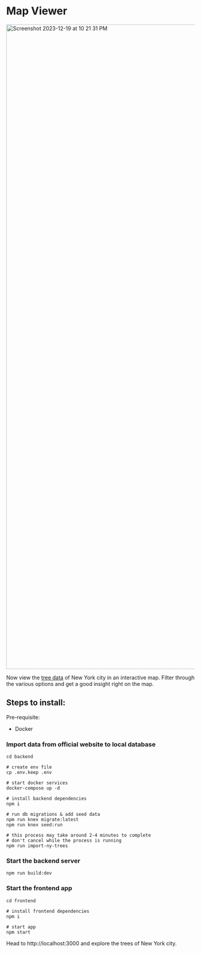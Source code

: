 # Map Viewer

<img width="1722" alt="Screenshot 2023-12-19 at 10 21 31 PM" src="https://github.com/iamcrazycoder/map-viewer/assets/64554492/dd2d48fc-800d-4f0d-a152-21a470767ce9">


Now view the [tree data]([url](https://data.cityofnewyork.us/Environment/2015-Street-Tree-Census-Tree-Data/pi5s-9p35)https://data.cityofnewyork.us/Environment/2015-Street-Tree-Census-Tree-Data/pi5s-9p35) of New York city in an interactive map. Filter through the various options and get a good insight right on the map. 

## Steps to install:

Pre-requisite:
- Docker

### Import data from official website to local database

```shell
cd backend

# create env file
cp .env.keep .env

# start docker services
docker-compose up -d

# install backend dependencies
npm i 

# run db migrations & add seed data
npm run knex migrate:latest
npm run knex seed:run

# this process may take around 2-4 minutes to complete
# don't cancel while the process is running 
npm run import-ny-trees
```

### Start the backend server

```
npm run build:dev
```

### Start the frontend app
```shell
cd frontend

# install frontend dependencies
npm i

# start app
npm start
```

Head to http://localhost:3000 and explore the trees of New York city.
